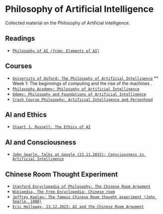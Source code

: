 # Philosophy of Artificial Intelligence

Collected material on the Philosophy of Artificial Intelligence.

## Readings

* [`Philosophy of AI (from: Elements of AI)`](https://course.elementsofai.com/1/3) 

## Courses

* [`University of Oxford: The Philosophy of Artificial Intelligence`](https://www.conted.ox.ac.uk/courses/the-philosophy-of-artificial-intelligence) 
** Week 1:  The beginnings of computing and the rise of the machines .
* [`Philosophy Academy: Philosophy of Artificial Intelligence`](https://www.youtube.com/watch?v=UZjfMci7u0k) 
* [`Udemy: Philosophy and Foundations of Artificial Intelligence`](https://www.udemy.com/course/philosophy-and-foundations-of-artificial-intelligence-ai/learn/lecture/44311850#overview) 
* [`Crash Course Philosophy: Artificial Intelligence and Personhood`](https://www.youtube.com/watch?v=39EdqUbj92U) 

## AI and Ethics

* [`Stuart J. Russell: The Ethics of AI`](https://www.youtube.com/watch?v=KiT0T12Yyno) 

## AI and Consciousness

* [`John Searle, Talks at Google (23.11.2015): Consciousness in Artificial Intelligence`](https://www.youtube.com/watch?v=rHKwIYsPXLg) 


## Chinese Room Thought Experiment

* [`Stanford Encyclopedia of Philosophy: The Chinese Room Argument`](https://plato.stanford.edu/entries/chinese-room/) 
* [`Wikipedia, The Free Encyclopedia: Chinese room`](https://en.wikipedia.org/wiki/Chinese_room) 
* [`Jeffrey Kaplan: The famous Chinese Room thought experiment (John Searle, 1980)`](https://www.youtube.com/watch?v=tBE06SdgzwM) 
* [`Eric Holloway, 13.12.2023: AI and the Chinese Room Argument`](https://mindmatters.ai/2023/12/ai-and-the-chinese-room-argument/) 




